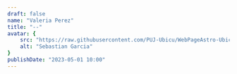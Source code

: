 ```yaml
---
draft: false
name: "Valeria Perez"
title: "--"
avatar: {
    src: "https://raw.githubusercontent.com/PUJ-Ubicu/WebPageAstro-Ubicu/main/public/Equipo/ValeriaPerez400x400.JPG",
    alt: "Sebastian Garcia"
}
publishDate: "2023-05-01 10:00"
---
```


